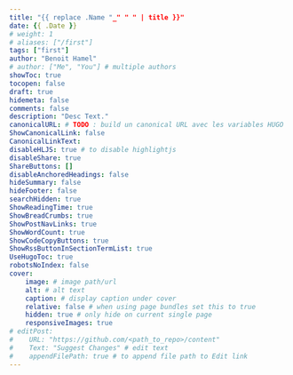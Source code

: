 ```yaml
---
title: "{{ replace .Name "_" " " | title }}"
date: {{ .Date }}
# weight: 1
# aliases: ["/first"]
tags: ["first"]
author: "Benoit Hamel"
# author: ["Me", "You"] # multiple authors
showToc: true
tocopen: false
draft: true
hidemeta: false
comments: false
description: "Desc Text."
canonicalURL: # TODO : build un canonical URL avec les variables HUGO
ShowCanonicalLink: false
CanonicalLinkText: 
disableHLJS: true # to disable highlightjs
disableShare: true
ShareButtons: []
disableAnchoredHeadings: false
hideSummary: false
hideFooter: false
searchHidden: true
ShowReadingTime: true
ShowBreadCrumbs: true
ShowPostNavLinks: true
ShowWordCount: true
ShowCodeCopyButtons: true
ShowRssButtonInSectionTermList: true
UseHugoToc: true
robotsNoIndex: false
cover:
    image: # image path/url
    alt: # alt text
    caption: # display caption under cover
    relative: false # when using page bundles set this to true
    hidden: true # only hide on current single page
    responsiveImages: true
# editPost:
#    URL: "https://github.com/<path_to_repo>/content"
#    Text: "Suggest Changes" # edit text
#    appendFilePath: true # to append file path to Edit link
---
```

